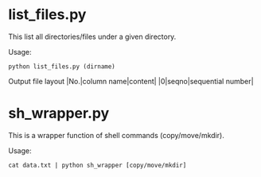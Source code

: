 # list_files.py
This list all directories/files under a given directory.

Usage:
```
python list_files.py (dirname)
```

Output file layout
|No.|column name|content|
|0|seqno|sequential number|


# sh_wrapper.py
This is a wrapper function of shell commands (copy/move/mkdir).

Usage:
```
cat data.txt | python sh_wrapper [copy/move/mkdir]
```
